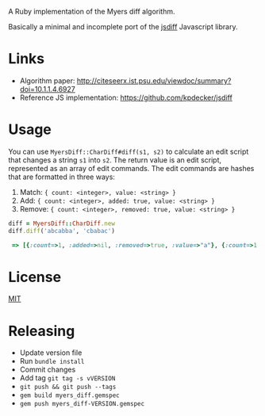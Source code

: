 A Ruby implementation of the Myers diff algorithm.

Basically a minimal and incomplete port of the [jsdiff](https://github.com/kpdecker/jsdiff) Javascript library.

# Links

* Algorithm paper: http://citeseerx.ist.psu.edu/viewdoc/summary?doi=10.1.1.4.6927
* Reference JS implementation: https://github.com/kpdecker/jsdiff

# Usage

You can use `MyersDiff::CharDiff#diff(s1, s2)` to calculate an edit script that changes a string `s1` into `s2`.
The return value is an edit script, represented as an array of edit commands.
The edit commands are hashes that are formatted in three ways:

1. Match: `{ count: <integer>, value: <string> }`
2. Add: `{ count: <integer>, added: true, value: <string> }`
3. Remove: `{ count: <integer>, removed: true, value: <string> }`

```.rb
diff = MyersDiff::CharDiff.new
diff.diff('abcabba', 'cbabac')

 => [{:count=>1, :added=>nil, :removed=>true, :value=>"a"}, {:count=>1, :added=>true, :removed=>nil, :value=>"c"}, {:count=>1, :value=>"b"}, {:count=>1, :added=>nil, :removed=>true, :value=>"c"}, {:count=>2, :value=>"ab"}, {:count=>1, :added=>nil, :removed=>true, :value=>"b"}, {:count=>1, :value=>"a"}, {:count=>1, :added=>true, :removed=>nil, :value=>"c"}]
```

# License

[MIT](https://opensource.org/licenses/MIT)

# Releasing

* Update version file
* Run `bundle install`
* Commit changes
* Add tag `git tag -s vVERSION`
* `git push && git push --tags`
* `gem build myers_diff.gemspec`
* `gem push myers_diff-VERSION.gemspec`
